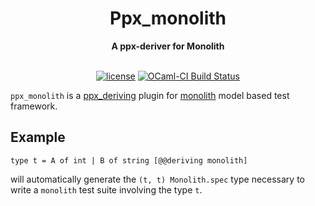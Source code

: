 <div align="center">
<h1>Ppx_monolith</h1>
<strong>A ppx-deriver for Monolith</strong>
</div>

<div align="center">
<br />

[![license](https://img.shields.io/github/license/n-osborne/ppx_monolith.svg?style=flat-square)](LICENSE)
[![OCaml-CI Build Status](https://img.shields.io/endpoint?url=https%3A%2F%2Fci.ocamllabs.io%2Fbadge%2Fn-osborne%2Fppx_monolith%2Fmain&logo=ocaml&style=flat-square)](https://ci.ocamllabs.io/github/n-osborne/ppx_monolith)

</div>

`ppx_monolith` is a [ppx_deriving](https://github.com/ocaml-ppx/ppx_deriving) plugin
for [monolith](https://gitlab.inria.fr/fpottier/monolith) model based test framework.

## Example

```
type t = A of int | B of string [@@deriving monolith]
```

will automatically generate the `(t, t) Monolith.spec` type necessary to write a 
`monolith` test suite involving the type `t`.
